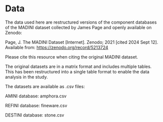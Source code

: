 # Data
The data used here are restructured versions of the component databases of the MADINI dataset collected by James Page and openly available on Zenodo:

Page, J. The MADINI Dataset [Internet]. Zenodo; 2021 [cited 2024 Sept 12]. Available from: https://zenodo.org/record/5213724

Please cite this resource when citing the original MADINI dataset.

The original datasets are in a matrix format and includes multiple tables. This has been restructured into a single table format to enable the data analysis in the study.

The datasets are available as .csv files:

AMINI database: amphora.csv

REFINI database: fineware.csv

DESTINI database: stone.csv
